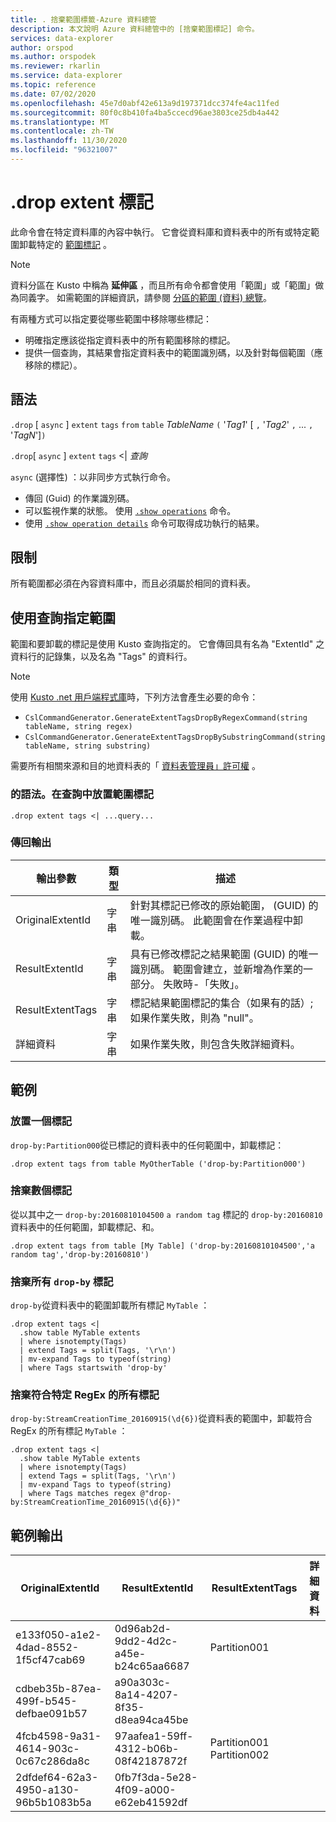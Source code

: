 ```yaml
---
title: . 捨棄範圍標籤-Azure 資料總管
description: 本文說明 Azure 資料總管中的 [捨棄範圍標記] 命令。
services: data-explorer
author: orspod
ms.author: orspodek
ms.reviewer: rkarlin
ms.service: data-explorer
ms.topic: reference
ms.date: 07/02/2020
ms.openlocfilehash: 45e7d0abf42e613a9d197371dcc374fe4ac11fed
ms.sourcegitcommit: 80f0c8b410fa4ba5ccecd96ae3803ce25db4a442
ms.translationtype: MT
ms.contentlocale: zh-TW
ms.lasthandoff: 11/30/2020
ms.locfileid: "96321007"
---
```

# <a name="drop-extent-tags"></a>.drop extent 標記

此命令會在特定資料庫的內容中執行。 它會從資料庫和資料表中的所有或特定範圍卸載特定的 [範圍標記](extents-overview.md#extent-tagging) 。  

> [!NOTE]
> 資料分區在 Kusto 中稱為 **延伸區** ，而且所有命令都會使用「範圍」或「範圍」做為同義字。
> 如需範圍的詳細資訊，請參閱 [分區的範圍 (資料) 總覽](extents-overview.md)。

有兩種方式可以指定要從哪些範圍中移除哪些標記：

* 明確指定應該從指定資料表中的所有範圍移除的標記。
* 提供一個查詢，其結果會指定資料表中的範圍識別碼，以及針對每個範圍（應移除的標記）。

## <a name="syntax"></a>語法

`.drop` [ `async` ] `extent` `tags` `from` `table` *TableName* `(` '*Tag1*' [ `,` '*Tag2*' `,` ... `,` '*TagN*']`)`

`.drop`[ `async` ] `extent` `tags`  <|  *查詢*

`async` (選擇性) ：以非同步方式執行命令。
   * 傳回 (Guid) 的作業識別碼。
   * 可以監視作業的狀態。 使用 [`.show operations`](operations.md#show-operations) 命令。
   * 使用 [`.show operation details`](operations.md#show-operation-details) 命令可取得成功執行的結果。

## <a name="restrictions"></a>限制

所有範圍都必須在內容資料庫中，而且必須屬於相同的資料表。

## <a name="specify-extents-with-a-query"></a>使用查詢指定範圍

範圍和要卸載的標記是使用 Kusto 查詢指定的。 它會傳回具有名為 "ExtentId" 之資料行的記錄集，以及名為 "Tags" 的資料行。

> [!NOTE]
> 使用 [Kusto .net 用戶端程式庫](../api/netfx/about-kusto-data.md)時，下列方法會產生必要的命令：
> * `CslCommandGenerator.GenerateExtentTagsDropByRegexCommand(string tableName, string regex)`
> * `CslCommandGenerator.GenerateExtentTagsDropBySubstringCommand(string tableName, string substring)`

需要所有相關來源和目的地資料表的「 [資料表管理員」許可權](../management/access-control/role-based-authorization.md) 。

### <a name="syntax-for-drop-extent-tags-in-query"></a>的語法。在查詢中放置範圍標記

```kusto 
.drop extent tags <| ...query...
```

### <a name="return-output"></a>傳回輸出

輸出參數 |類型 |描述 
---|---|---
OriginalExtentId |字串 |針對其標記已修改的原始範圍， (GUID) 的唯一識別碼。 此範圍會在作業過程中卸載。
ResultExtentId |字串 |具有已修改標記之結果範圍 (GUID) 的唯一識別碼。 範圍會建立，並新增為作業的一部分。 失敗時-「失敗」。
ResultExtentTags |字串 |標記結果範圍標記的集合（如果有的話）; 如果作業失敗，則為 "null"。
詳細資料 |字串 |如果作業失敗，則包含失敗詳細資料。

## <a name="examples"></a>範例

### <a name="drop-one-tag"></a>放置一個標記

`drop-by:Partition000`從已標記的資料表中的任何範圍中，卸載標記：

```kusto
.drop extent tags from table MyOtherTable ('drop-by:Partition000')
```

### <a name="drop-several-tags"></a>捨棄數個標記

從以其中之一 `drop-by:20160810104500` `a random tag` 標記的 `drop-by:20160810` 資料表中的任何範圍，卸載標記、和。

```kusto
.drop extent tags from table [My Table] ('drop-by:20160810104500','a random tag','drop-by:20160810')
```

### <a name="drop-all-drop-by-tags"></a>捨棄所有 `drop-by` 標記 

`drop-by`從資料表中的範圍卸載所有標記 `MyTable` ：

```kusto
.drop extent tags <| 
  .show table MyTable extents 
  | where isnotempty(Tags)
  | extend Tags = split(Tags, '\r\n') 
  | mv-expand Tags to typeof(string)
  | where Tags startswith 'drop-by'
```

### <a name="drop-all-tags-matching-specific-regex"></a>捨棄符合特定 RegEx 的所有標記 

`drop-by:StreamCreationTime_20160915(\d{6})`從資料表的範圍中，卸載符合 RegEx 的所有標記 `MyTable` ：

```kusto
.drop extent tags <| 
  .show table MyTable extents 
  | where isnotempty(Tags)
  | extend Tags = split(Tags, '\r\n')
  | mv-expand Tags to typeof(string)
  | where Tags matches regex @"drop-by:StreamCreationTime_20160915(\d{6})"
```

## <a name="sample-output"></a>範例輸出

|OriginalExtentId |ResultExtentId | ResultExtentTags | 詳細資料
|---|---|---|---
|e133f050-a1e2-4dad-8552-1f5cf47cab69 |0d96ab2d-9dd2-4d2c-a45e-b24c65aa6687 | Partition001 |
|cdbeb35b-87ea-499f-b545-defbae091b57 |a90a303c-8a14-4207-8f35-d8ea94ca45be | |
|4fcb4598-9a31-4614-903c-0c67c286da8c |97aafea1-59ff-4312-b06b-08f42187872f | Partition001 Partition002 |
|2dfdef64-62a3-4950-a130-96b5b1083b5a |0fb7f3da-5e28-4f09-a000-e62eb41592df | |
